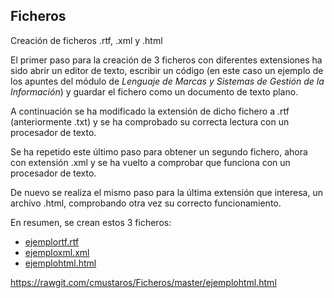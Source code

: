 ## Ficheros
Creación de ficheros .rtf, .xml y .html

El primer paso para la creación de 3 ficheros con diferentes extensiones ha sido abrir un editor de texto, escribir un código (en este caso un ejemplo de los apuntes del módulo de *Lenguaje de Marcas y Sistemas de Gestión de la Información*) y guardar el fichero como un documento de texto plano.

A continuación se ha modificado la extensión de dicho fichero a .rtf (anteriormente .txt) y se ha comprobado su correcta lectura con un procesador de texto.

Se ha repetido este último paso para obtener un segundo fichero, ahora con extensión .xml y se ha vuelto a comprobar que funciona con un procesador de texto.

De nuevo se realiza el mismo paso para la última extensión que interesa, un archivo .html, comprobando otra vez su correcto funcionamiento.

En resumen, se crean estos 3 ficheros:
* [ejemplortf.rtf](https://github.com/cmustaros/Ficheros/blob/master/ejemplortf.rtf)
* [ejemploxml.xml](https://github.com/cmustaros/Ficheros/blob/master/ejemploxml.xml)
* [ejemplohtml.html](https://github.com/cmustaros/Ficheros/blob/master/ejemplohtml.html)


https://rawgit.com/cmustaros/Ficheros/master/ejemplohtml.html
